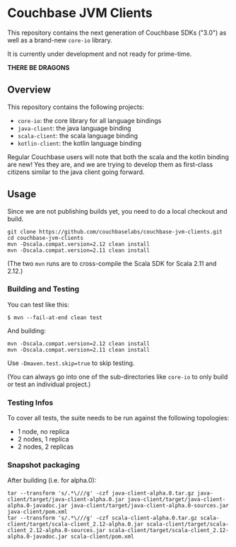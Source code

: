 # Couchbase JVM Clients

This repository contains the next generation of Couchbase SDKs ("3.0") as well as a brand-new `core-io` library.

It is currently under development and not ready for prime-time.

**THERE BE DRAGONS**

## Overview

This repository contains the following projects:

 - `core-io`: the core library for all language bindings
 - `java-client`: the java language binding
 - `scala-client`: the scala language binding
 - `kotlin-client`: the kotlin language binding
 
Regular Couchbase users will note that both the scala and the kotlin binding are new! Yes they are, and we are trying to develop them as first-class citizens similar to the java client going forward.
 
## Usage

Since we are not publishing builds yet, you need to do a local checkout and build.

```
git clone https://github.com/couchbaselabs/couchbase-jvm-clients.git
cd couchbase-jvm-clients
mvn -Dscala.compat.version=2.12 clean install
mvn -Dscala.compat.version=2.11 clean install
```

(The two `mvn` runs are to cross-compile the Scala SDK for Scala 2.11 and 2.12.)

### Building and Testing 

You can test like this:

```
$ mvn --fail-at-end clean test
```

And building:

```
mvn -Dscala.compat.version=2.12 clean install
mvn -Dscala.compat.version=2.11 clean install
```

Use `-Dmaven.test.skip=true` to skip testing.

(You can always go into one of the sub-directories like `core-io` to only build or test an individual project.)

### Testing Infos

To cover all tests, the suite needs to be run against the following topologies:

 - 1 node, no replica
 - 2 nodes, 1 replica
 - 2 nodes, 2 replicas
 
### Snapshot packaging
After building (i.e. for alpha.0):

```
tar --transform 's/.*\///g' -czf java-client-alpha.0.tar.gz java-client/target/java-client-alpha.0.jar java-client/target/java-client-alpha.0-javadoc.jar java-client/target/java-client-alpha.0-sources.jar java-client/pom.xml
tar --transform 's/.*\///g' -czf scala-client-alpha.0.tar.gz scala-client/target/scala-client_2.12-alpha.0.jar scala-client/target/scala-client_2.12-alpha.0-sources.jar scala-client/target/scala-client_2.12-alpha.0-javadoc.jar scala-client/pom.xml
```